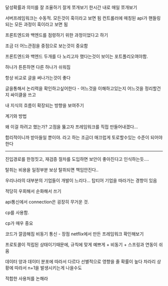 달성확률과 의미를 잘 조율하기
잘게 쪼개보기
한시간 내로 매일 쪼개보기


서버프레임워크는 수동적. 모든것이 훅이라고 보면 됨
컨트롤러에 매칭된 api가 핸들링되는 모든 과정이 훅이라고 보면 됨

프론트엔드와 백엔드를 점령하기 위한 과정이었다고 하기

조금 더 어느관점을 중점으로 보는것이 중요함

프론트엔드와 백엔드 두개를 다 노리고자 했다는것이 보이는 포트폴리오여야함.

하나가 튼튼하면 다른 하나가 쉬워짐

항상 비교로 글을 써나가는것이 좋다

글을통해서 논리력을 확인하고싶어한다 - 
어느것을 이해하고있는지 어느것을 정리할건지 싸이클을 쓰고

내 지식의 흐름이 확장되는 방향을 보여주기

계기와 방법 


왜 이걸 하려고 했는가?
고점을 뚫고자 프레임워크를 직접 만들어내겠다...

합리적이니까 받아들일 뿐이야. 라고 하는 조금더 매끄럽게 토로할수있는 수준이 되어야한다


---
진입경로를 한정짓고, 재검증 절차를 도입하면 보안이 좋아진다고 인식하는듯....

탈취는 비용을 일정부분 보상
탈취되면 책임안진다..

우리나라의 대부분의 기업들이 개발이 느리다...
탑티어 기업을 따라가는 경향이 있음


적당히 우회해서 순화해서 쓰기


api통신에서 connection은 굉장히 무거운 것.

cp를 사용함.

cp가 매우 중요

코드가 깔끔해짐
비동기 통신 - 장점
netflix에서 만든 프레임워크 확인해보기

프로토콜이 적립된 상태이기때문에, 규칙에 맞게 예쁘게 + 비동기 + 스프링과 연동이 쉬움

데이터 양과 데이터 분포에 따라서 다르다
선별적으로 영향을 줄 확률이 높다
차라리 상황에 따라서 n+1을 발생시키는게 나을수도 

적합한 사용처를 논해라